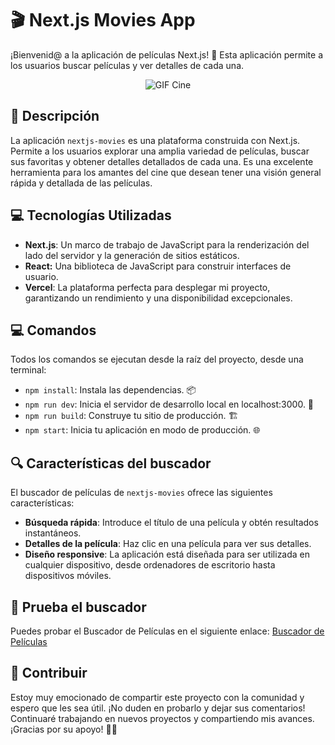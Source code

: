 # 🎬 Next.js Movies App
¡Bienvenid@ a la aplicación de películas Next.js! 🎉 Esta aplicación permite a los usuarios buscar películas y ver detalles de cada una.

<p align="center">
  <img src="https://media1.giphy.com/media/v1.Y2lkPTc5MGI3NjExZmlxYXBkaTFmYTR5eHVxNmNvamk4N3A3Mm55M2I2bG4wcjczanFnciZlcD12MV9pbnRlcm5hbF9naWZfYnlfaWQmY3Q9Zw/Pc16mmoHoXBh6/giphy.gif" alt="GIF Cine">
</p>

## 📝 Descripción
La aplicación `nextjs-movies` es una plataforma construida con Next.js. Permite a los usuarios explorar una amplia variedad de películas, buscar sus favoritas y obtener detalles detallados de cada una. Es una excelente herramienta para los amantes del cine que desean tener una visión general rápida y detallada de las películas.

## 💻 Tecnologías Utilizadas
- **Next.js**: Un marco de trabajo de JavaScript para la renderización del lado del servidor y la generación de sitios estáticos.
- **React:** Una biblioteca de JavaScript para construir interfaces de usuario.
- **Vercel**: La plataforma perfecta para desplegar mi proyecto, garantizando un rendimiento y una disponibilidad excepcionales.

## 💻 Comandos
Todos los comandos se ejecutan desde la raíz del proyecto, desde una terminal:

- `npm install`: Instala las dependencias. 📦
- `npm run dev`: Inicia el servidor de desarrollo local en localhost:3000. 🚀
- `npm run build`: Construye tu sitio de producción. 🏗️
- `npm start`: Inicia tu aplicación en modo de producción. 🌐

## 🔍 Características del buscador
El buscador de películas de `nextjs-movies` ofrece las siguientes características:

- **Búsqueda rápida**: Introduce el título de una película y obtén resultados instantáneos.
- **Detalles de la película**: Haz clic en una película para ver sus detalles.
- **Diseño responsive**: La aplicación está diseñada para ser utilizada en cualquier dispositivo, desde ordenadores de escritorio hasta dispositivos móviles.

## 🚀 Prueba el buscador
Puedes probar el Buscador de Películas en el siguiente enlace: [Buscador de Películas](https://nextjs-movies-one-mu.vercel.app/)

## 👥 Contribuir
Estoy muy emocionado de compartir este proyecto con la comunidad y espero que les sea útil. ¡No duden en probarlo y dejar sus comentarios! Continuaré trabajando en nuevos proyectos y compartiendo mis avances. ¡Gracias por su apoyo! 🚀✨
